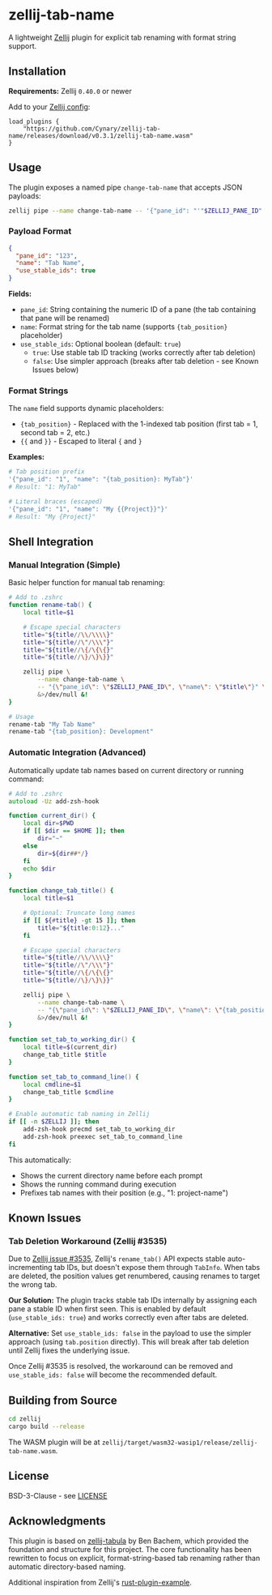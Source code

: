 # zellij-tab-name

A lightweight [Zellij](https://zellij.dev) plugin for explicit tab renaming with format string support.

## Installation

**Requirements:** Zellij `0.40.0` or newer

Add to your [Zellij config](https://zellij.dev/documentation/configuration.html):

```kdl
load_plugins {
    "https://github.com/Cynary/zellij-tab-name/releases/download/v0.3.1/zellij-tab-name.wasm"
}
```

## Usage

The plugin exposes a named pipe `change-tab-name` that accepts JSON payloads:

```bash
zellij pipe --name change-tab-name -- '{"pane_id": "'"$ZELLIJ_PANE_ID"'", "name": "My Tab"}'
```

### Payload Format

```json
{
  "pane_id": "123",
  "name": "Tab Name",
  "use_stable_ids": true
}
```

**Fields:**
- `pane_id`: String containing the numeric ID of a pane (the tab containing that pane will be renamed)
- `name`: Format string for the tab name (supports `{tab_position}` placeholder)
- `use_stable_ids`: Optional boolean (default: `true`)
  - `true`: Use stable tab ID tracking (works correctly after tab deletion)
  - `false`: Use simpler approach (breaks after tab deletion - see Known Issues below)

### Format Strings

The `name` field supports dynamic placeholders:

- `{tab_position}` - Replaced with the 1-indexed tab position (first tab = 1, second tab = 2, etc.)
- `{{` and `}}` - Escaped to literal `{` and `}`

**Examples:**

```bash
# Tab position prefix
'{"pane_id": "1", "name": "{tab_position}: MyTab"}'
# Result: "1: MyTab"

# Literal braces (escaped)
'{"pane_id": "1", "name": "My {{Project}}"}'
# Result: "My {Project}"
```

## Shell Integration

### Manual Integration (Simple)

Basic helper function for manual tab renaming:

```zsh
# Add to .zshrc
function rename-tab() {
    local title=$1

    # Escape special characters
    title="${title//\\/\\\\}"
    title="${title//\"/\\\"}"
    title="${title//\{/\{\{}"
    title="${title//\}/\}\}}"

    zellij pipe \
        --name change-tab-name \
        -- "{\"pane_id\": \"$ZELLIJ_PANE_ID\", \"name\": \"$title\"}" \
        &>/dev/null &!
}

# Usage
rename-tab "My Tab Name"
rename-tab "{tab_position}: Development"
```

### Automatic Integration (Advanced)

Automatically update tab names based on current directory or running command:

```zsh
# Add to .zshrc
autoload -Uz add-zsh-hook

function current_dir() {
    local dir=$PWD
    if [[ $dir == $HOME ]]; then
        dir="~"
    else
        dir=${dir##*/}
    fi
    echo $dir
}

function change_tab_title() {
    local title=$1

    # Optional: Truncate long names
    if [[ ${#title} -gt 15 ]]; then
        title="${title:0:12}..."
    fi

    # Escape special characters
    title="${title//\\/\\\\}"
    title="${title//\"/\\\"}"
    title="${title//\{/\{\{}"
    title="${title//\}/\}\}}"

    zellij pipe \
        --name change-tab-name \
        -- "{\"pane_id\": \"$ZELLIJ_PANE_ID\", \"name\": \"{tab_position}: $title\"}" \
        &>/dev/null &!
}

function set_tab_to_working_dir() {
    local title=$(current_dir)
    change_tab_title $title
}

function set_tab_to_command_line() {
    local cmdline=$1
    change_tab_title $cmdline
}

# Enable automatic tab naming in Zellij
if [[ -n $ZELLIJ ]]; then
    add-zsh-hook precmd set_tab_to_working_dir
    add-zsh-hook preexec set_tab_to_command_line
fi
```

This automatically:
- Shows the current directory name before each prompt
- Shows the running command during execution
- Prefixes tab names with their position (e.g., "1: project-name")

## Known Issues

### Tab Deletion Workaround (Zellij #3535)

Due to [Zellij issue #3535](https://github.com/zellij-org/zellij/issues/3535), Zellij's `rename_tab()` API expects stable auto-incrementing tab IDs, but doesn't expose them through `TabInfo`. When tabs are deleted, the position values get renumbered, causing renames to target the wrong tab.

**Our Solution:** The plugin tracks stable tab IDs internally by assigning each pane a stable ID when first seen. This is enabled by default (`use_stable_ids: true`) and works correctly even after tabs are deleted.

**Alternative:** Set `use_stable_ids: false` in the payload to use the simpler approach (using `tab.position` directly). This will break after tab deletion until Zellij fixes the underlying issue.

Once Zellij #3535 is resolved, the workaround can be removed and `use_stable_ids: false` will become the recommended default.

## Building from Source

```bash
cd zellij
cargo build --release
```

The WASM plugin will be at `zellij/target/wasm32-wasip1/release/zellij-tab-name.wasm`.

## License

BSD-3-Clause - see [LICENSE](LICENSE)

## Acknowledgments

This plugin is based on [zellij-tabula](https://github.com/bezbac/zellij-tabula) by Ben Bachem, which provided the foundation and structure for this project. The core functionality has been rewritten to focus on explicit, format-string-based tab renaming rather than automatic directory-based naming.

Additional inspiration from Zellij's [rust-plugin-example](https://github.com/zellij-org/rust-plugin-example).
